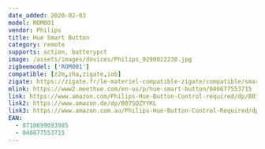```yaml
---
date_added: 2020-02-03
model: ROM001
vendor: Philips
title: Hue Smart Button
category: remote
supports: action, batterypct
image: /assets/images/devices/Philips_9290022230.jpg
zigbeemodel: ['ROM001']
compatible: [z2m,zha,zigate,iob]
zigate: https://zigate.fr/le-materiel-compatible-zigate/compatible/smartbutton
mlink: https://www2.meethue.com/en-us/p/hue-smart-button/046677553715
link: https://www.amazon.com/Philips-Hue-Button-Control-required/dp/B07XV1HRVZ
link2: https://www.amazon.de/dp/B07SQZYYKL
link3: https://www.amazon.com.au/Philips-Hue-Button-Control-Required/dp/B07XV1HRVZ
EAN:
  - 8718699693985
  - 046677553715
---
```

